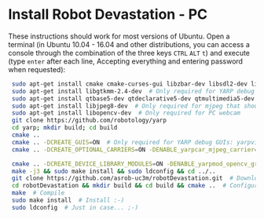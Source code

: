 # Install Robot Devastation - PC

These instructions should work for most versions of Ubuntu. Open a terminal (in Ubuntu 10.04 - 16.04 and other distributions, you can access a console through the combination of the three keys `CTRL` `ALT` `t`) and execute (type `enter` after each line, Accepting everything and entering password when requested):

```bash
 sudo apt-get install cmake cmake-curses-gui libzbar-dev libsdl2-dev libsdl2-image-dev libsdl2-mixer-dev libsdl2-ttf-dev build-essential libace-dev git
 sudo apt-get install libgtkmm-2.4-dev  # Only required for YARP debug GUIs: yarpview, gyarpmanager
 sudo apt-get install qtbase5-dev qtdeclarative5-dev qtmultimedia5-dev qtdeclarative5-qtquick2-plugin qtdeclarative5-window-plugin qtdeclarative5-qtmultimedia-plugin qtdeclarative5-controls-plugin qtdeclarative5-dialogs-plugin libqt5svg5
 sudo apt-get install libjpeg8-dev  # Only required for mjpeg that should improve video comms
 sudo apt-get install libopencv-dev  # Only required for PC webcam
 git clone https://github.com/robotology/yarp
 cd yarp; mkdir build; cd build
 cmake ..
 cmake .. -DCREATE_GUIS=ON  # Only required for YARP debug GUIs: yarpview, gyarpmanager
 cmake .. -DCREATE_OPTIONAL_CARRIERS=ON -DENABLE_yarpcar_mjpeg_carrier=ON  # Only required for mjpeg that should improve video comms

 cmake .. -DCREATE_DEVICE_LIBRARY_MODULES=ON -DENABLE_yarpmod_opencv_grabber=ON  # Only required for PC webcam
 make -j3 && sudo make install && sudo ldconfig && cd ../..
 git clone https://github.com/asrob-uc3m/robotDevastation.git  # Download Robot Devastation
 cd robotDevastation && mkdir build && cd build && cmake ..  # Configure Robot Devastation
 make  # Compile
 sudo make install  # Install :-)
 sudo ldconfig  # Just in case... ;-)
```